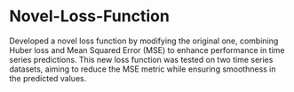 # Novel-Loss-Function
Developed a novel loss function by modifying the original one, combining Huber loss and Mean Squared Error (MSE) to enhance performance in time series predictions. This new loss function was tested on two time series datasets, aiming to reduce the MSE metric while ensuring smoothness in the predicted values.
